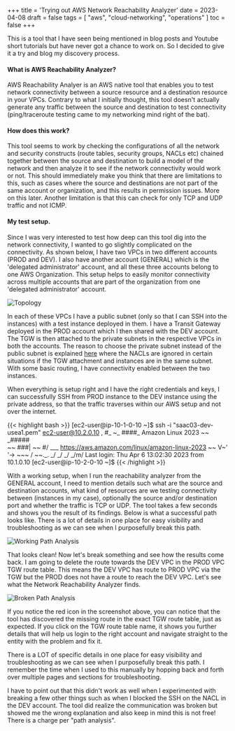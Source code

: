 +++
title = 'Trying out AWS Network Reachability Analyzer'
date = 2023-04-08
draft = false
tags = [
    "aws",
    "cloud-networking",
    "operations"
    ]
toc = false
+++

This is a tool that I have seen being mentioned in blog posts and Youtube short tutorials but have never got a chance to work on. So I decided to give it a try and blog my discovery process.

#### What is AWS Reachability Analyzer?

AWS Reachability Analyer is an AWS native tool that enables you to test network connectivity between a source resource and a destination resource in your VPCs. Contrary to what I initially thought, this tool doesn't actually generate any traffic between the source and destination to test connectivity (ping/traceroute testing came to my networking mind right of the bat).

#### How does this work?

This tool seems to work by checking the configurations of all the network and security constructs (route tables, security groups, NACLs etc) chained together between the source and destination to build a model of the network and then analyze it to see if the network connectivity would work or not. This should immediately make you think that there are limitations to this, such as cases where the source and destinations are not part of the same account or organization, and this results in permission issues. More on this later. Another limitation is that this can check for only TCP and UDP traffic and not ICMP.

#### My test setup.

Since I was very interested to test how deep can this tool dig into the network connectivity, I wanted to go slightly complicated on the connectivity. As shown below, I have two VPCs in two different accounts (PROD and DEV). I also have another account (GENERAL) which is the 'delegated administrator' account, and all these three accounts belong to one AWS Organization. This setup helps to easily monitor connectivity across multiple accounts that are part of the organization from one 'delegated administrator' account.

![Topology](/images/2023-04-08-image01.png)

In each of these VPCs I have a public subnet (only so that I can SSH into the instances) with a test instance deployed in them. I have a Transit Gateway deployed in the PROD account which I then shared with the DEV account. The TGW is then attached to the private subnets in the respective VPCs in both the accounts. The reason to choose the private subnet instead of the public subnet is explained [here](https://docs.aws.amazon.com/vpc/latest/tgw/tgw-nacls.html) where the NACLs are ignored in certain situations if the TGW attachment and instances are in the same subnet. With some basic routing, I have connectivity enabled between the two instances.

When everything is setup right and I have the right credentials and keys, I can successfully SSH from PROD instance to the DEV instance using the private address, so that the traffic traverses within our AWS setup and not over the internet.

{{< highlight bash >}}
[ec2-user@ip-10-1-0-10 ~]$ ssh -i "saac03-dev-usea1.pem" ec2-user@10.2.0.10
   ,     #_
   ~\_  ####_        Amazon Linux 2023
  ~~  \_#####\
  ~~     \###|
  ~~       \#/ ___   https://aws.amazon.com/linux/amazon-linux-2023
   ~~       V~' '->
    ~~~         /
      ~~._.   _/
         _/ _/
       _/m/
Last login: Thu Apr 6 13:02:30 2023 from 10.1.0.10
[ec2-user@ip-10-2-0-10 ~]$
{{< /highlight >}}

With a working setup, when I run the reachability analyzer from the GENERAL account, I need to mention details such what are the source and destination accounts, what kind of resources are we testing connectivity between (instances in my case), optionally the source and/or destination port and whether the traffic is TCP or UDP. The tool takes a few seconds and shows you the result of its findings. Below is what a successful path looks like. There is a lot of details in one place for easy visibility and troubleshooting as we can see  when I purposefully break this path.

![Working Path Analysis](/images/2023-04-08-image02.png)

That looks clean! Now let's break something and see how the results come back. I am going to delete the route towards the DEV VPC in the PROD VPC TGW route table. This means the DEV VPC has route to PROD VPC via the TGW but the PROD does not have a route to reach the DEV VPC. Let's see what the Network Reachability Analyzer finds.

![Broken Path Analysis](/images/2023-04-08-image03.png)

If you notice the red icon in the screenshot above, you can notice that the tool has discovered the missing route in the exact TGW route table, just as expected. If you click on the TGW route table name, it shows you further details that will help us login to the right account and navigate straight to the entity with the problem and fix it.

There is a LOT of specific details in one place for easy visibility and troubleshooting as we can see  when I purposefully break this path. I remember the time when I used to this manually by hopping back and forth over multiple pages and sections for troubleshooting.

I have to point out that this didn't work as well when I experimented with breaking a few other things such as when I blocked the SSH on the NACL in the DEV account. The tool did realize the communication was broken but showed me the wrong explanation and also keep in mind this is not free! There is a charge per "path analysis".
